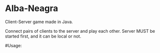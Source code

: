 # Alba-Neagra

Client-Server game made in Java. 

Connect pairs of clients to the server and play each other.
Server MUST be started first, and it can be local or not. 

#Usage:
